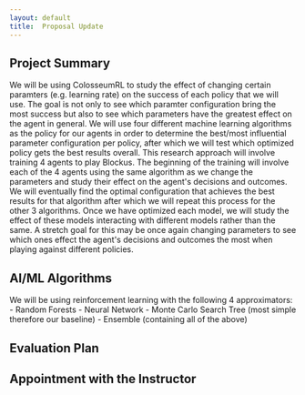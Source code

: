 ```yaml
---
layout:	default
title:	Proposal Update
---
```


## Project Summary
We will be using ColosseumRL to study the effect of changing certain paramters (e.g. learning rate) on the success of each policy that we will use. The goal is not only to see which paramter configuration bring the most success but also to see which parameters have the greatest effect on the agent in general. We will use four different machine learning algorithms as the policy for our agents in order to determine the best/most influential parameter configuration per policy, after which we will test which optimized policy gets the best results overall. This research approach will involve training 4 agents to play Blockus. The beginning of the training will involve each of the 4 agents using the same algorithm as we change the parameters and study their effect on the agent's decisions and outcomes. We will eventually find the optimal configuration that achieves the best results for that algorithm after which we will repeat this process for the other 3 algorithms. Once we have optimized each model, we will study the effect of these models interacting with different models rather than the same. A stretch goal for this may be once again changing parameters to see which ones effect the agent's decisions and outcomes the most when playing against different policies.


## AI/ML Algorithms
We will be using reinforcement learning with the following 4 approximators:
	- Random Forests
	- Neural Network
	- Monte Carlo Search Tree (most simple therefore our baseline)
	- Ensemble (containing all of the above)


## Evaluation Plan
 

## Appointment with the Instructor
